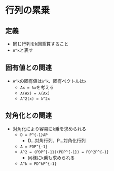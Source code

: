 # 行列の累乗

## 定義
- 同じ行列をk回乗算すること
- `A^k`と表す

## 固有値との関連
- `A^k`の固有値は`λ^k`、固有ベクトルは`x`
    - `Ax = λx`を考える
    - `A(Ax) = λ(Ax)`
    - `A^2(x) = λ^2x`

## 対角化との関連
- 対角化により容易にk乗を求められる
    - `D = P^{-1}AP`
        - D...対角行列、P...対角化行列
    - `A = PDP^{-1}`
    - `A^2 = (PDP^{-1})(PDP^{-1}) = PD^2P^{-1}`
        - 同様にk乗も求められる
    - `A^k = PD^kP^{-1}`